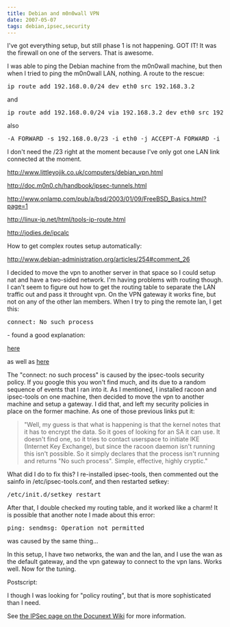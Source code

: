 ```yaml
---
title: Debian and m0n0wall VPN
date: 2007-05-07
tags: debian,ipsec,security
---
```

I've got everything setup, but still phase 1 is not happening. GOT IT! It was the firewall on one of the servers. That is awesome.

I was able to ping the Debian machine from the m0n0wall machine, but then when I tried to ping the m0n0wall LAN, nothing. A route to the rescue:

<pre>ip route add 192.168.0.0/24 dev eth0 src 192.168.3.2</pre>

and

<pre>ip route add 192.168.0.0/24 via 192.168.3.2 dev eth0 src 192.168.3.3</pre>

also

<pre>-A FORWARD -s 192.168.0.0/23 -i eth0 -j ACCEPT-A FORWARD -i eth1 -j ACCEPT</pre>

I don't need the /23 right at the moment because I've only got one LAN link connected at the moment.

<a href="http://www.littleyojik.co.uk/computers/debian_vpn.html">http://www.littleyojik.co.uk/computers/debian_vpn.html</a>

<a href="http://doc.m0n0.ch/handbook/ipsec-tunnels.html">http://doc.m0n0.ch/handbook/ipsec-tunnels.html</a>

<a href="http://www.onlamp.com/pub/a/bsd/2003/01/09/FreeBSD_Basics.html?page=1">http://www.onlamp.com/pub/a/bsd/2003/01/09/FreeBSD_Basics.html?page=1</a>

<a href="http://linux-ip.net/html/tools-ip-route.html">http://linux-ip.net/html/tools-ip-route.html</a>

<a href="http://jodies.de/ipcalc">http://jodies.de/ipcalc</a>

How to get complex routes setup automatically:

<a href="http://www.debian-administration.org/articles/254#comment_26">http://www.debian-administration.org/articles/254#comment_26</a>

I decided to move the vpn to another server in that space so I could setup nat and have a two-sided network. I'm having problems with routing though. I can't seem to figure out how to get the routing table to separate the LAN traffic out and pass it throught vpn. On the VPN gateway it works fine, but not on any of the other lan members. When I try to ping the remote lan, I get this:

<pre>connect: No such process</pre> - found a good explanation:

<a href="http://216.239.51.104/search?q=cache:_gE3x6CCy08J:www.tlug.org.za/wiki/index.php%3Ftitle%3DIPSec%26printable%3Dyes+ping+%22connect:+no+such+process%22&hl=en&ct=clnk&cd=6&gl=us">here</a>

as well as <a href="http://www.datastat.com/sysadminjournal/remotegateway.html">here</a>

The "connect: no such process" is caused by the ipsec-tools security policy. If you google this you won't find much, and its due to a random sequence of events that I ran into it. As I mentioned, I installed racoon and ipsec-tools on one machine, then decided to move the vpn to another machine and setup a gateway. I did that, and left my security policies in place on the former machine. As one of those previous links put it:

<blockquote>"Well, my guess is that what is happening is that the kernel notes that it has to encrypt the data. So it goes of looking for an SA it can use. It doesn't find one, so it tries to contact userspace to initiate IKE (Internet Key Exchange), but since the racoon daemon isn't running this isn't possible. So it simply declares that the process isn't running and returns "No such process". Simple, effective, highly cryptic."</blockquote>

What did I do to fix this? I re-installed ipsec-tools, then commented out the sainfo in /etc/ipsec-tools.conf, and then restarted setkey:

<pre>/etc/init.d/setkey restart</pre>

After that, I double checked my routing table, and it worked like a charm! It is possible that another note I made about this error:

<pre>ping: sendmsg: Operation not permitted</pre>

was caused by the same thing...

In this setup, I have two networks, the wan and the lan, and I use the wan as the default gateway, and the vpn gateway to connect to the vpn lans. Works well. Now for the tuning.

Postscript:

I though I was looking for "policy routing", but that is more sophisticated than I need.

See <a href="/wiki/IPSec">the IPSec page on the Docunext Wiki</a> for more information.

